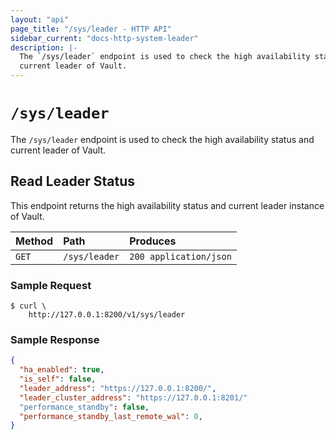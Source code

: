 ```yaml
---
layout: "api"
page_title: "/sys/leader - HTTP API"
sidebar_current: "docs-http-system-leader"
description: |-
  The `/sys/leader` endpoint is used to check the high availability status and
  current leader of Vault.
---
```


# `/sys/leader`

The `/sys/leader` endpoint is used to check the high availability status and
current leader of Vault.

## Read Leader Status

This endpoint returns the high availability status and current leader instance
of Vault.

| Method   | Path                         | Produces               |
| :------- | :--------------------------- | :--------------------- |
| `GET`    | `/sys/leader`                | `200 application/json` |

### Sample Request

```
$ curl \
    http://127.0.0.1:8200/v1/sys/leader
```

### Sample Response

```json
{
  "ha_enabled": true,
  "is_self": false,
  "leader_address": "https://127.0.0.1:8200/",
  "leader_cluster_address": "https://127.0.0.1:8201/"
  "performance_standby": false,
  "performance_standby_last_remote_wal": 0,
}
```
